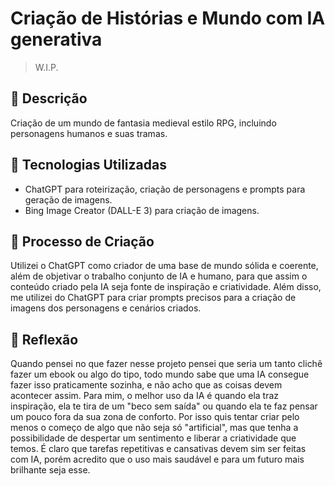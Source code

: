 # Criação de Histórias e Mundo com IA generativa
> W.I.P.

## 📒 Descrição
Criação de um mundo de fantasia medieval estilo RPG, incluindo personagens humanos e suas tramas.

## 🤖 Tecnologias Utilizadas
- ChatGPT para roteirização, criação de personagens e prompts para geração de imagens.
- Bing Image Creator (DALL-E 3) para criação de imagens.

## 🧐 Processo de Criação
Utilizei o ChatGPT como criador de uma base de mundo sólida e coerente, além de objetivar o trabalho conjunto de IA e humano, para que assim o conteúdo criado pela IA seja fonte de inspiração e criatividade. Além disso, me utilizei do ChatGPT para criar prompts precisos para a criação de imagens dos personagens e cenários criados.

## 💭 Reflexão
Quando pensei no que fazer nesse projeto pensei que seria um tanto clichê fazer um ebook ou algo do tipo, todo mundo sabe que uma IA consegue fazer isso praticamente sozinha, e não acho que as coisas devem acontecer assim. Para mim, o melhor uso da IA é quando ela traz inspiração, ela te tira de um "beco sem saída" ou quando ela te faz pensar um pouco fora da sua zona de conforto. Por isso quis tentar criar pelo menos o começo de algo que não seja só "artificial", mas que tenha a possibilidade de despertar um sentimento e liberar a criatividade que temos. É claro que tarefas repetitivas e cansativas devem sim ser feitas com IA, porém acredito que o uso mais saudável e para um futuro mais brilhante seja esse.
